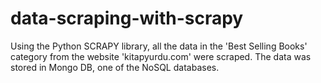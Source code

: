 # data-scraping-with-scrapy
Using the Python SCRAPY library, all the data in the 'Best Selling Books' category from the website 'kitapyurdu.com' were scraped. The data was stored in Mongo DB, one of the NoSQL databases.

